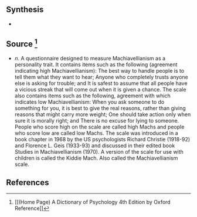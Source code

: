 ## Synthesis
- 
## Source [^1]
- $n$. A questionnaire designed to measure Machiavellianism as a personality trait. It contains items such as the following (agreement indicating high Machiavellianism): The best way to handle people is to tell them what they want to hear; Anyone who completely trusts anyone else is asking for trouble; and It is safest to assume that all people have a vicious streak that will come out when it is given a chance. The scale also contains items such as the following, agreement with which indicates low Machiavellianism: When you ask someone to do something for you, it is best to give the real reasons, rather than giving reasons that might carry more weight; One should take action only when sure it is morally right; and There is no excuse for lying to someone. People who score high on the scale are called high Machs and people who score low are called low Machs. The scale was introduced in a book chapter in 1968 by the US psychologists Richard Christie (1918-92) and Florence L. Geis (1933-93) and discussed in their edited book Studies in Machiavellianism (1970). A version of the scale for use with children is called the Kiddie Mach. Also called the Machiavellianism scale.
## References

[^1]: [[(Home Page) A Dictionary of Psychology 4th Edition by Oxford Reference]]